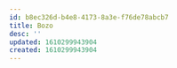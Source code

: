 ```yaml
---
id: b8ec326d-b4e8-4173-8a3e-f76de78abcb7
title: Bozo
desc: ''
updated: 1610299943904
created: 1610299943904
---
```


